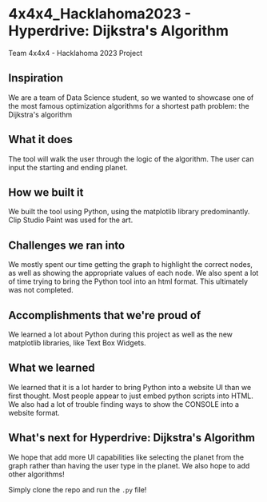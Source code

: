# 4x4x4_Hacklahoma2023 - Hyperdrive: Dijkstra's Algorithm
Team 4x4x4 - Hacklahoma 2023 Project

## Inspiration
We are a team of Data Science student, so we wanted to showcase one of the most famous optimization algorithms for a shortest path problem: the Dijkstra's algorithm

## What it does
The tool will walk the user through the logic of the algorithm. The user can input the starting and ending planet.

## How we built it
We built the tool using Python, using the matplotlib library predominantly. Clip Studio Paint was used for the art.

## Challenges we ran into
We mostly spent our time getting the graph to highlight the correct nodes, as well as showing the appropriate values of each node. We also spent a lot of time trying to bring the Python tool into an html format. This ultimately was not completed.

## Accomplishments that we're proud of
We learned a lot about Python during this project as well as the new matplotlib libraries, like Text Box Widgets. 

## What we learned
We learned that it is a lot harder to bring Python into a website UI than we first thought. Most people appear to just embed python scripts into HTML. We also had a lot of trouble finding ways to show the CONSOLE  into a website format.

## What's next for Hyperdrive: Dijkstra's Algorithm
We hope that add more UI capabilities like selecting the planet from the graph rather than having the user type in the planet. We also hope to add other algorithms!

Simply clone the repo and run the `.py` file!
